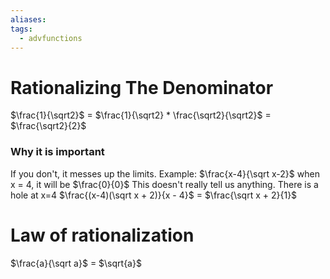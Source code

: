 ```yaml
---
aliases: 
tags:
  - advfunctions
---
```

# Rationalizing The Denominator
$\frac{1}{\sqrt2}$ = $\frac{1}{\sqrt2} * \frac{\sqrt2}{\sqrt2}$  = $\frac{\sqrt2}{2}$
### Why it is important
If you don't, it messes up the limits. 
Example:
$\frac{x-4}{\sqrt x-2}$
when x = 4, it will be $\frac{0}{0}$
This doesn't really tell us anything.
There is a hole at x=4
$\frac{(x-4)(\sqrt x + 2)}{x - 4}$ = $\frac{\sqrt x + 2}{1}$
# Law of rationalization
$\frac{a}{\sqrt a}$ = $\sqrt{a}$
